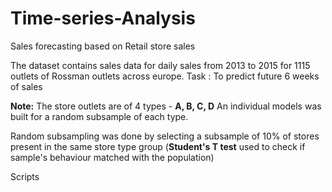 # Time-series-Analysis

Sales forecasting based on Retail store sales 

The dataset contains sales data for daily sales from 2013 to 2015 for 1115 outlets of Rossman outlets across europe.
Task : To predict future 6 weeks of sales 

**Note:** The store outlets are of 4 types - **A, B, C, D**
An individual models was built for a random subsample of each type.

Random subsampling was done by selecting a subsample of 10% of stores present in the same store type group
(**Student's T test** used to check if sample's behaviour matched with the population)

Scripts

